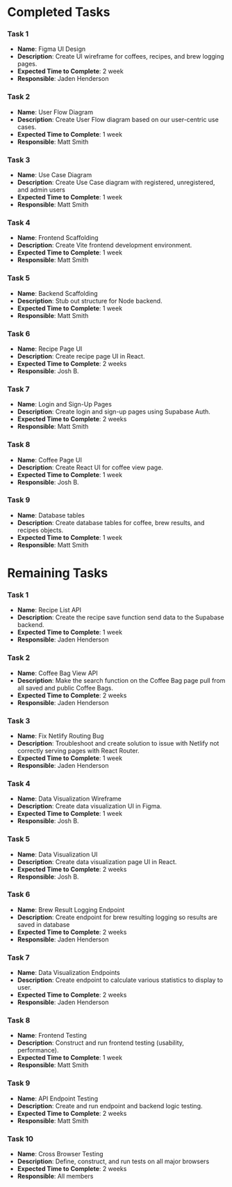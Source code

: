 # Completed Tasks

### Task 1
- __Name__:  Figma UI Design
- __Description__: Create UI wireframe for coffees, recipes, and brew logging pages.
- __Expected Time to Complete__: 2 week 
- __Responsible__: Jaden Henderson

### Task 2
- __Name__:  User Flow Diagram
- __Description__: Create User Flow diagram based on our user-centric use cases.
- __Expected Time to Complete__: 1 week 
- __Responsible__: Matt Smith

### Task 3
- __Name__: Use Case Diagram
- __Description__: Create Use Case diagram with registered, unregistered, and admin users 
- __Expected Time to Complete__: 1 week 
- __Responsible__: Matt Smith

### Task 4
- __Name__: Frontend Scaffolding
- __Description__: Create Vite frontend development environment.
- __Expected Time to Complete__: 1 week
- __Responsible__: Matt Smith

### Task 5
- __Name__: Backend Scaffolding
- __Description__: Stub out structure for Node backend.
- __Expected Time to Complete__: 1 week 
- __Responsible__: Matt Smith

### Task 6
- __Name__: Recipe Page UI
- __Description__: Create recipe page UI in React.
- __Expected Time to Complete__: 2 weeks
- __Responsible__: Josh B.

### Task 7
- __Name__: Login and Sign-Up Pages
- __Description__: Create login and sign-up pages using Supabase Auth.
- __Expected Time to Complete__: 2 weeks
- __Responsible__: Matt Smith

### Task 8
- __Name__: Coffee Page UI
- __Description__: Create React UI for coffee view page.
- __Expected Time to Complete__: 1 week
- __Responsible__: Josh B.

### Task 9
- __Name__: Database tables
- __Description__: Create database tables for coffee, brew results, and recipes objects.
- __Expected Time to Complete__: 1 week
- __Responsible__: Matt Smith


# Remaining Tasks

### Task 1
- __Name__:  Recipe List API
- __Description__: Create the recipe save function send data to the Supabase backend.
- __Expected Time to Complete__: 1 week 
- __Responsible__: Jaden Henderson

### Task 2
- __Name__:  Coffee Bag View API
- __Description__: Make the search function on the Coffee Bag page pull from all saved and public Coffee Bags.
- __Expected Time to Complete__: 2 weeks 
- __Responsible__: Jaden Henderson

### Task 3
- __Name__:  Fix Netlify Routing Bug
- __Description__: Troubleshoot and create solution to issue with Netlify not correctly serving pages with React Router.
- __Expected Time to Complete__: 1 week 
- __Responsible__: Jaden Henderson

### Task 4
- __Name__: Data Visualization Wireframe
- __Description__: Create data visualization UI in Figma.
- __Expected Time to Complete__: 1 week
- __Responsible__: Josh B.

### Task 5
- __Name__: Data Visualization UI
- __Description__: Create data visualization page UI in React.
- __Expected Time to Complete__: 2 weeks
- __Responsible__: Josh B.

### Task 6
- __Name__: Brew Result Logging Endpoint
- __Description__: Create endpoint for brew resulting logging so results are saved in database
- __Expected Time to Complete__: 2 weeks
- __Responsible__: Jaden Henderson
### Task 7
- __Name__: Data Visualization Endpoints
- __Description__: Create endpoint to calculate various statistics to display to user.
- __Expected Time to Complete__: 2 weeks
- __Responsible__: Jaden Henderson

### Task 8
- __Name__: Frontend Testing 
- __Description__: Construct and run frontend testing (usability, performance).
- __Expected Time to Complete__: 1 week
- __Responsible__: Matt Smith

### Task 9
- __Name__: API Endpoint Testing
- __Description__: Create and run endpoint and backend logic testing.
- __Expected Time to Complete__: 2 weeks
- __Responsible__: Matt Smith

### Task 10
- __Name__: Cross Browser Testing
- __Description__: Define, construct, and run tests on all major browsers
- __Expected Time to Complete__: 2 weeks
- __Responsible__: All members
